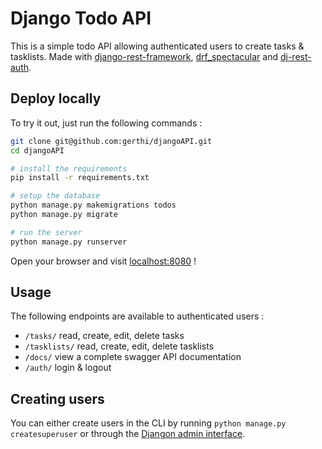 # Django Todo API

This is a simple todo API allowing authenticated users to create tasks & tasklists.
Made with [django-rest-framework](https://www.django-rest-framework.org/), [drf_spectacular](https://drf-spectacular.readthedocs.io/) and [dj-rest-auth](https://dj-rest-auth.readthedocs.io/).

## Deploy locally

To try it out, just run the following commands :

```bash
git clone git@github.com:gerthi/djangoAPI.git
cd djangoAPI

# install the requirements
pip install -r requirements.txt

# setup the database
python manage.py makemigrations todos
python manage.py migrate

# run the server
python manage.py runserver
```

Open your browser and visit [localhost:8080](http://127.0.0.1:8080/) !

## Usage

The following endpoints are available to authenticated users :

- `/tasks/` read, create, edit, delete tasks
- `/tasklists/` read, create, edit, delete tasklists
- `/docs/` view a complete swagger API documentation
- `/auth/` login & logout

## Creating users

You can either create users in the CLI by running `python manage.py createsuperuser` or through the [Djangon admin interface](http://127.0.0.1:8000/admin/).
